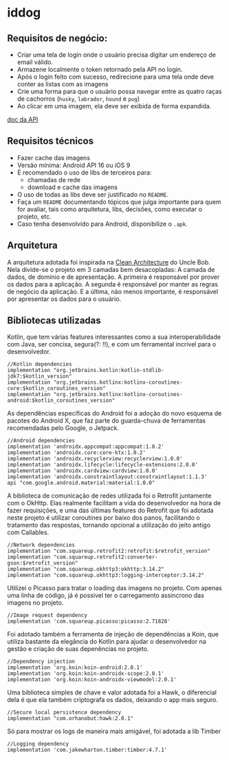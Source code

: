 # iddog


## Requisitos de negócio:

* Criar uma tela de login onde o usuário precisa digitar um endereço de email válido.
* Armazene localmente o token retornado pela API no login.
* Após o login feito com sucesso, redirecione para uma tela onde deve conter as listas com as imagens
* Crie uma forma para que o usuário possa navegar entre as quatro raças de cachorros (`husky`, `labrador`, `hound` e `pug`)
* Ao clicar em uma imagem, ela deve ser exibida de forma expandida.

[doc da API](https://github.com/idwall/desafios-iddog)

## Requisitos técnicos

* Fazer cache das imagens
* Versão mínima: Android API 16 ou iOS 9
* É recomendado o uso de libs de terceiros para:
  * chamadas de rede
  * download e cache das imagens
* O uso de todas as libs deve ser justificado no `README`.
* Faça um `README` documentando tópicos que julga importante para quem for avaliar, tais como arquitetura, libs, decisões, como executar o projeto, etc.
* Caso tenha desenvolvido para Android, disponibilize o `.apk`.

## Arquitetura

A arquitetura adotada foi inspirada na [Clean Architecture](https://blog.cleancoder.com/uncle-bob/2012/08/13/the-clean-architecture.html) do Uncle Bob. Nela divide-se o projeto em 3 camadas bem desacopladas: A camada de dados, de domínio e de apresentação. A primeira é responsável por prover os dados para a aplicação. A segunda é responsável por manter as regras de negócio da aplicação. E a última, não menos importante, é responsável por apresentar os dados para o usuário.

## Bibliotecas utilizadas

Kotlin, que tem várias features interessantes como a sua interoperabilidade com Java, ser concisa, segura(?: !!), e com um ferramental incrível para o desenvolvedor. 

    //Kotlin dependencies
    implementation "org.jetbrains.kotlin:kotlin-stdlib-jdk7:$kotlin_version"
    implementation "org.jetbrains.kotlinx:kotlinx-coroutines-core:$kotlin_coroutines_version"
    implementation "org.jetbrains.kotlinx:kotlinx-coroutines-android:$kotlin_coroutines_version"

As dependências específicas do Android foi a adoção do novo esquema de pacotes do Android X, que faz parte do guarda-chuva de ferramentas recomendadas pelo Google, o Jetpack.

    //Android dependencies
    implementation 'androidx.appcompat:appcompat:1.0.2'
    implementation 'androidx.core:core-ktx:1.0.2'
    implementation 'androidx.recyclerview:recyclerview:1.0.0'
    implementation 'androidx.lifecycle:lifecycle-extensions:2.0.0'
    implementation 'androidx.cardview:cardview:1.0.0'
    implementation 'androidx.constraintlayout:constraintlayout:1.1.3'
    api "com.google.android.material:material:1.0.0"

A biblioteca de comunicação de redes utilizada foi o Retrofit juntamente com o OkHttp. Elas realmente facilitam a vida do desenvolvedor na hora de fazer requisições, e uma das últimas features do Retrofit que foi adotada neste projeto é utilizar coroutines por baixo dos panos, facilitando o tratamento das respostas, tornando opcional a utilização do jeito antigo com Callables.

    //Network dependencies
    implementation "com.squareup.retrofit2:retrofit:$retrofit_version"
    implementation "com.squareup.retrofit2:converter-gson:$retrofit_version"
    implementation "com.squareup.okhttp3:okhttp:3.14.2"
    implementation "com.squareup.okhttp3:logging-interceptor:3.14.2"

Utilizei o Picasso para tratar o loading das imagens no projeto. Com apenas uma linha de código, já é possivel ter o carregamento assincrono das imagens no projeto.

    //Image request dependency
    implementation 'com.squareup.picasso:picasso:2.71828'

Foi adotado também a ferramenta de injeção de dependências a Koin, que utiliza bastante da elegância do Kotlin para ajudar o desenvolvedor na gestão e criação de suas depenências no projeto.

    //Dependency injection
    implementation 'org.koin:koin-android:2.0.1'
    implementation 'org.koin:koin-androidx-scope:2.0.1'
    implementation 'org.koin:koin-androidx-viewmodel:2.0.1'

Uma biblioteca simples de chave e valor adotada foi a Hawk, o diferencial dela é que ela também criptografa os dados, deixando o app mais seguro.

    //Secure local persistence dependency
    implementation "com.orhanobut:hawk:2.0.1"

Só para mostrar os logs de maneira mais amigável, foi adotada a lib Timber

    //Logging dependency
    implementation 'com.jakewharton.timber:timber:4.7.1'
